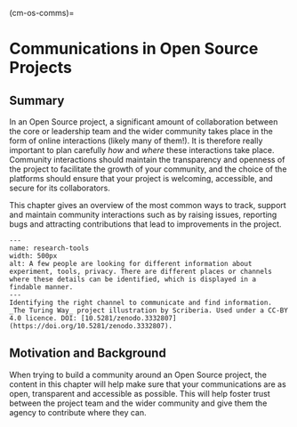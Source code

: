 (cm-os-comms)=
# Communications in Open Source Projects

## Summary

In an Open Source project, a significant amount of collaboration between the core or leadership team and the wider community takes place in the form of online interactions (likely many of them!).
It is therefore really important to plan carefully _how_ and _where_ these interactions take place.
Community interactions should maintain the transparency and openness of the project to facilitate the growth of your community, and the choice of the platforms should ensure that your project is welcoming, accessible, and secure for its collaborators.

This chapter gives an overview of the most common ways to track, support and maintain community interactions such as by raising issues, reporting bugs and attracting contributions that lead to improvements in the project.

```{figure} ../../figures/research-tools.*
---
name: research-tools
width: 500px
alt: A few people are looking for different information about experiment, tools, privacy. There are different places or channels where these details can be identified, which is displayed in a findable manner.
---
Identifying the right channel to communicate and find information. _The Turing Way_ project illustration by Scriberia. Used under a CC-BY 4.0 licence. DOI: [10.5281/zenodo.3332807](https://doi.org/10.5281/zenodo.3332807).
```

## Motivation and Background

When trying to build a community around an Open Source project, the content in this chapter will help make sure that your communications are as open, transparent and accessible as possible.
This will help foster trust between the project team and the wider community and give them the agency to contribute where they can.
